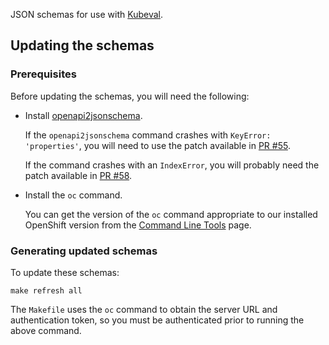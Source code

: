 JSON schemas for use with [Kubeval][].

[kubeval]: https://github.com/instrumenta/kubeval

## Updating the schemas

### Prerequisites

Before updating the schemas, you will need the following:

- Install [openapi2jsonschema][].

  If the `openapi2jsonschema` command crashes with `KeyError:
  'properties'`, you will need to use the patch available in
  [PR #55][].

  If the command crashes with an `IndexError`, you will probably need
  the patch available in [PR #58][].

- Install the `oc` command.

  You can get the version of the `oc` command appropriate to our
  installed OpenShift version from the [Command Line Tools][] page.

[pr #55]: https://github.com/instrumenta/openapi2jsonschema/pull/55
[pr #58]: https://github.com/instrumenta/openapi2jsonschema/pull/58
[openapi2jsonschema]: https://github.com/instrumenta/openapi2jsonschema
[command line tools]: https://console-openshift-console.apps.ocp-prod.massopen.cloud/command-line-tools

### Generating updated schemas

To update these schemas:

```
make refresh all
```

The `Makefile` uses the `oc` command to obtain the server URL and
authentication token, so you must be authenticated prior to running
the above command.
